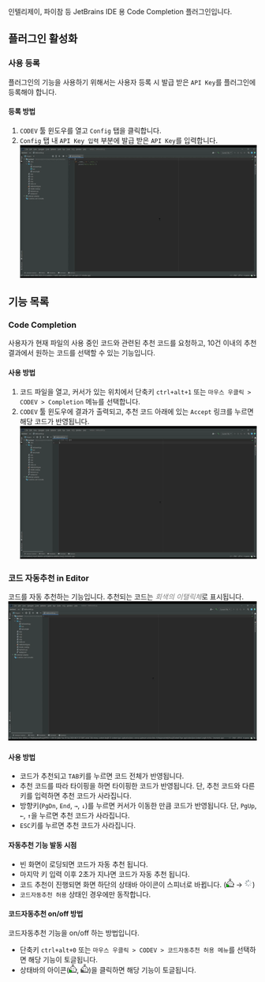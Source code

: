 인텔리제이, 파이참 등 JetBrains IDE 용 Code Completion 플러그인입니다.

## 플러그인 활성화

### 사용 등록
플러그인의 기능을 사용하기 위해서는 사용자 등록 시 발급 받은 `API Key`를 플러그인에 등록해야 합니다.

#### 등록 방법
1. `CODEV` 툴 윈도우를 열고 `Config` 탭을 클릭합니다.
2. `Config` 탭 내 `API Key 입력` 부분에 발급 받은 `API Key`를 입력합니다.
![API Key](./manual/images/inputAPIKey.gif)

## 기능 목록
### Code Completion
사용자가 현재 파일의 사용 중인 코드와 관련된 추천 코드를 요청하고, 10건 이내의 추천 결과에서 원하는 코드를 선택할 수 있는 기능입니다.

#### 사용 방법
1. 코드 파일을 열고, 커서가 있는 위치에서 단축키 `ctrl+alt+1` 또는 `마우스 우클릭 > CODEV > Completion` 메뉴를 선택합니다.
2. `CODEV` 툴 윈도우에 결과가 출력되고, 추천 코드 아래에 있는 `Accept` 링크를 누르면 해당 코드가 반영됩니다.  
![Code Completion](./manual/images/completions.gif)

### 코드 자동추천 in Editor
코드를 자동 추천하는 기능입니다. 추천되는 코드는 <span style="color: gray">*회색의 이탤릭체*</span>로 표시됩니다.
![AutoCodeCompletion](./manual/images/autoCodeCompletion.gif)

#### 사용 방법
* 코드가 추천되고 `TAB`키를 누르면 코드 전체가 반영됩니다. 
* 추천 코드를 따라 타이핑을 하면 타이핑한 코드가 반영됩니다. 단, 추천 코드와 다른 키를 입력하면 추천 코드가 사라집니다.
* 방향키(`PgDn`, `End`, `→`, `↓`)를 누르면 커서가 이동한 만큼 코드가 반영됩니다. 단, `PgUp`, `←`, `↑`을 누르면 추천 코드가 사라집니다.  
* `ESC`키를 누르면 추천 코드가 사라집니다.

#### 자동추천 기능 발동 시점
* 빈 화면이 로딩되면 코드가 자동 추천 됩니다.
* 마지막 키 입력 이후 2초가 지나면 코드가 자동 추천 됩니다.
* 코드 추천이 진행되면 화면 하단의 상태바 아이콘이 스피너로 바뀝니다. (![on](./manual/images/corus-auto-on.png) → <img src="./manual/images/step_1.png" width="16px" height="16px"/>)
* `코드자동추천 허용` 상태인 경우에만 동작합니다.

#### 코드자동추천 on/off 방법
코드자동추천 기능을 on/off 하는 방법입니다.
* 단축키 `ctrl+alt+0` 또는 `마우스 우클릭 > CODEV > 코드자동추천 허용 메뉴`를 선택하면 해당 기능이 토글됩니다.
* 상태바의 아이콘(![on](./manual/images/corus-auto-on.png), ![off](./manual/images/corus-auto-off.png))을 클릭하면 해당 기능이 토글됩니다. 

<!--
## 설치방법
1. [`corus-1.0.jar`](http://168.62.175.129:9988/static/plugins/jetbrains/corus-1.0.jar)를 로컬 디스크에 다운로드 받는다.
2. IDE(인텔리제이, 파이참)를 실행한다.
3. 파일 > 설정 > 플러그인으로 들어가서 우측 상단 설정 버튼(톱니바퀴 모양)을 클릭하고, `디스크에서 플러그인 설치`를 선택한다.
4. 다운로드 받은 `corus-1.0.jar`를 지정하면 설치를 진행하게 된다.
5. 경우에 따라 IDE를 재실행한다.

### Code Explanation
1. 코드 파일에서 설명을 원하는 코드를 블록으로 잡고, 단축키 `ctrl+alt+2` 또는 `마우스 우클릭 > CODEV > Explanation` 메뉴를 선택한다.
2. `CODEV` 툴 윈도우에 결과가 출력된다.

### Code Comment
1. 코드 파일에서 설명을 원하는 코드를 블록으로 잡고, 단축키 `ctrl+alt+3` 또는 `마우스 우클릭 > CODEV > Comment` 메뉴를 선택한다.
2. `CODEV` 툴 윈도우에 결과가 출력되고, `Accept` 링크를 누르면 해당 코드가 반영된다.

### Test Code Generation
1. 코드 파일에서 설명을 원하는 코드를 블록으로 잡고, 단축키 `ctrl+alt+4` 또는 `마우스 우클릭 > CODEV > Test Code Generation` 메뉴를 선택한다.
2. `CODEV` 툴 윈도우에 결과가 출력되고, `Accept` 링크를 누르면 해당 코드가 반영된다.

### CODEV Chat
1. IDE 우측에 있는 `CODEV` 툴 윈도우 내 `CODEV Chat` 탭을 선택한다.
2. 패널 하단에 있는 입력 창에 질문을 입력하고, Enter 키 또는 Submit 버튼을 누른다.
3. "Clear All" 링크를 클릭하면 이전 히스토리가 삭제된다.

## 제공기능
- Code Completion: 코드 추천 및 완성
- Code Explanation: 코드 분석/설명
- Code Comment 생성: 코드에 대한 주석 생성
- Test Code Generation: 테스트 코드 생성
- CODEV Chat: 챗 형태 질의응답
- (예정) Code Translation: 다른 언어로 변환
- (예정) Bug fix

## Q&A
**Q: 코드가 중간에 잘려요.**  
**A: `max_token`이 300으로 설정되어 최대 300자까지만 받아오고 있습니다. (튜닝 사항입니다.)**

**Q: 코드 블록을 안 잡았을 때 어디까지 코드가 요청되나요?**  
**A: 커서 앞쪽으로 100글자를 전송하고 있습니다. (튜닝 사항입니다.)**

**Q: 단축키가 마음에 안들어요.**  
**A: 설정 > 키맵 or keymap 검색 > 플러그인 > CODEV에서 단축키를 바꿀 수 있습니다.**

## 피드백 반영 및 개선 사항
- 6/1: 블록을 잡은 경우, 블록 다음에 코드 반영 (류창희M 요청건)
- 6/2: 코드 삽입 후 삽입 내용 블록으로 강조 (전미숙M 요청건)
- 6/2: Backend API 변경 건 반영
- <strike>6/2: 전송 prompt 개선: 블록 코드만 전송 -> The filename is {filename}. Show me the next code of {code}. 형식으로 변경. (파일 형식에 따라 코드 생성 방식을 명확화함.)</strike> Backend에서 prompt를 구성하도록 변경함.
- 6/7: Explanation 기능 추가
- 6/7: Chatbot 용 화면 추가

## 개발 관련
- Caret : 에디터에서 현재 편집 위치를 나태내는 깜박이는 커서
-->